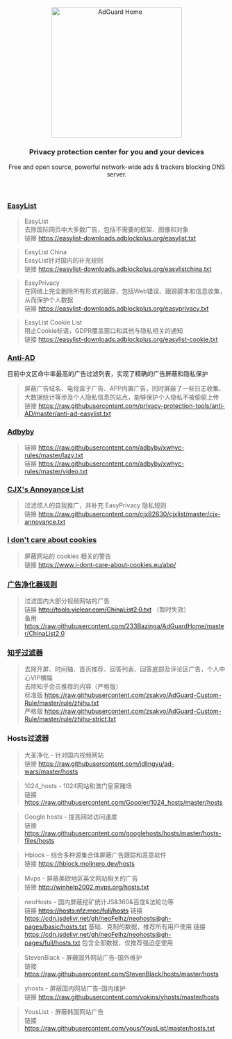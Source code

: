 &nbsp;
<p align="center">
  <img src="https://cdn.adguard.com/public/Adguard/Common/adguard_home.svg" width="300px" alt="AdGuard Home" />
</p>
<h3 align="center">Privacy protection center for you and your devices</h3>
<p align="center">
  Free and open source, powerful network-wide ads & trackers blocking DNS server.
</p>
  
<br />
   
### [EasyList](https://easylist.to)

>EasyList   
>去除国际网页中大多数广告，包括不需要的框架、图像和对象   
>链接 https://easylist-downloads.adblockplus.org/easylist.txt

>EasyList China   
>EasyList针对国内的补充规则   
>链接 https://easylist-downloads.adblockplus.org/easylistchina.txt

>EasyPrivacy   
>在网络上完全删除所有形式的跟踪，包括Web错误、跟踪脚本和信息收集，从而保护个人数据   
>链接 https://easylist-downloads.adblockplus.org/easyprivacy.txt

>EasyList Cookie List   
>阻止Cookie标语，GDPR覆盖窗口和其他与隐私相关的通知   
>链接 https://easylist-downloads.adblockplus.org/easylist-cookie.txt

   
### [Anti-AD](https://github.com/privacy-protection-tools/anti-AD)

目前中文区命中率最高的广告过滤列表，实现了精确的广告屏蔽和隐私保护
>屏蔽广告域名、电视盒子广告、APP内置广告，同时屏蔽了一些日志收集、大数据统计等涉及个人隐私信息的站点，能够保护个人隐私不被偷偷上传   
>链接 https://raw.githubusercontent.com/privacy-protection-tools/anti-AD/master/anti-ad-easylist.txt

   
### [Adbyby](https://github.com/adbyby/xwhyc-rules)

>链接 https://raw.githubusercontent.com/adbyby/xwhyc-rules/master/lazy.txt   
>链接 https://raw.githubusercontent.com/adbyby/xwhyc-rules/master/video.txt
   
### [CJX's Annoyance List](https://github.com/cjx82630/cjxlist)

>过滤烦人的自我推广，并补充 EasyPrivacy 隐私规则   
>链接 https://raw.githubusercontent.com/cjx82630/cjxlist/master/cjx-annoyance.txt

   
### [I don't care about cookies](https://www.i-dont-care-about-cookies.eu)

>屏蔽网站的 cookies 相关的警告   
>链接 https://www.i-dont-care-about-cookies.eu/abp/

   
### [广告净化器规则](http://www.yiclear.com)

>过滤国内大部分视频网站的广告   
>链接 ~~http://tools.yiclear.com/ChinaList2.0.txt~~ （暂时失效）  
>备用 https://raw.githubusercontent.com/233Bazinga/AdGuardHome/master/ChinaList2.0


### [知乎过滤器](https://github.com/zsakvo/AdGuard-Custom-Rule)

>去除开屏、时间轴、首页推荐、回答列表、回答底部及评论区广告，个人中心VIP横幅   
>去除知乎会员推荐的内容（严格版）   
>标准版 https://raw.githubusercontent.com/zsakvo/AdGuard-Custom-Rule/master/rule/zhihu.txt   
>严格版 https://raw.githubusercontent.com/zsakvo/AdGuard-Custom-Rule/master/rule/zhihu-strict.txt

   
### Hosts过滤器

>大圣净化 - 针对国内视频网站   
>链接 https://raw.githubusercontent.com/jdlingyu/ad-wars/master/hosts

>1024_hosts - 1024网站和澳门皇家赌场   
>链接 https://raw.githubusercontent.com/Goooler/1024_hosts/master/hosts

>Google hosts - 提高网站访问速度   
>链接 https://raw.githubusercontent.com/googlehosts/hosts/master/hosts-files/hosts

>Hblock - 综合多种源集合体屏蔽广告跟踪和恶意软件   
>链接 https://hblock.molinero.dev/hosts 

>Mvps - 屏蔽美欧地区英文网站相关的广告   
>链接 http://winhelp2002.mvps.org/hosts.txt

>neoHosts - 国内屏蔽挖矿统计JS&360&百度&法轮功等   
>链接 ~~https://hosts.nfz.moe/full/hosts~~
>链接 https://cdn.jsdelivr.net/gh/neoFelhz/neohosts@gh-pages/basic/hosts.txt 基础、克制的数据，推荐所有用户使用
>链接 https://cdn.jsdelivr.net/gh/neoFelhz/neohosts@gh-pages/full/hosts.txt 包含全部数据，仅推荐强迫症使用

>StevenBlack - 屏蔽国外网站广告-国外维护   
>链接 https://raw.githubusercontent.com/StevenBlack/hosts/master/hosts

>yhosts - 屏蔽国内网站广告-国内维护   
>链接 https://raw.githubusercontent.com/vokins/yhosts/master/hosts

>YousList - 屏蔽韩国网站广告   
>链接 https://raw.githubusercontent.com/yous/YousList/master/hosts.txt
